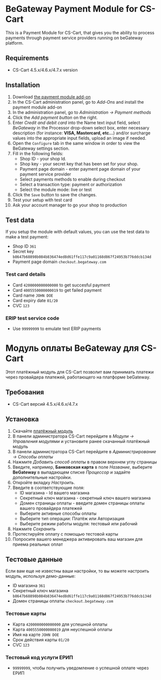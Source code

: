 # BeGateway Payment Module for CS-Cart

This is a Payment Module for CS-Cart, that gives you the ability to process payments through payment service providers running on beGateway platform.

## Requirements

  * CS-Cart 4.5.x/4.6.x/4.7.x version

## Installation

1. Download [the payment module
   add-on](https://github.com/begateway/cs-cart-payment-module/releases/download/1.5.0/cs-cart-payment-module.zip)
2. In the CS-Cart administration panel, go to _Add-Ons_ and install the payment module add-on
3. In the administration panel, go to _Administration → Payment methods_
4. Click the _Add payment button_ on the right.
5. Enter _Credit and debit card_ into the Name text input field, select _BeGateway_ in the Processor drop-down select box, enter necessary description (for instance: __VISA, Mastercard, etc...__) and/or surcharge values into the appropriate input fields, upload an image if needed.
6. Open the `Configure` tab in the same window in order to view the BeGateway settings section.
7. Fill in the following fields:
     * Shop ID - your shop Id.
     * Shop key - your secret key that has been set for your shop.
     * Payment page domain - enter payment page domain of your payment service provider
     * Select payments methods to enable during checkout
     * Select a transaction type: payment or authorization
     * Select the module mode: live or test
8. Click the `Save` button to save the changes.
9. Test your setup with test card
10. Ask your account manager to go your shop to production

## Test data

If you setup the module with default values, you can use the test data to make a test payment:

  * Shop ID ```361```
  * Secret key ```b8647b68898b084b836474ed8d61ffe117c9a01168d867f24953b776ddcb134d```
  * Payment page domain ```checkout.begateway.com```

### Test card details

  * Card ```4200000000000000``` to get succesful payment
  * Card ```4005550000000019``` to get failed payment
  * Card name ```JOHN DOE```
  * Card expiry date ```01/20```
  * CVC ```123```

### ERIP test service code

  * Use `99999999` to emulate test ERIP payments

# Модуль оплаты BeGateway для CS-Cart

Этот платёжный модуль для CS-Cart позволит вам принимать платежи через провайдера платежей, работающего на платформе beGateway.

## Требования

  * CS-Cart версий 4.5.x/4.6.x/4.7.x

## Установка

1. Скачайте [платёжный модуль](https://github.com/begateway/cs-cart-payment-module/releases/download/1.5.0/cs-cart-payment-module.zip)
2. В панели администратора CS-Cart перейдите в _Модули → Управления модулями_
   и установите ранее скачанный платёжный модуль
3. В панели администратора CS-Cart перейдите в _Администрирование → Способы оплаты_
4. Нажмите _Добавить способ оплаты_ в правом верхнем углу страницы
5. Введите, например, **Банковская карта** в поле _Название_, выберите  **BeGateway** в выпадающем списке _Процессор_ и задайте дополнительные настройки.
6. Откройте вкладку _Настроить_.
7. Введите в соответствующие поля:
     * ID магазина - Id вашего магазина
     * Секретный ключ магазина - секретный ключ вашего магазина
     * Домен страницы оплаты - введите домен страницы оплаты вашего провайдера платежей
     * Выберите активные способы оплаты
     * Выберите тип операции: Платёж или Авторизация
     * Выберите режим работы модуля: тестовый или рабочий
8. Нажмите _Сохранить_
9. Протестируйте оплату с помощью тестовой карты
10. Попросите вашего менеджера активировать ваш магазин для приема реальных оплат

## Тестовые данные

Если вам еще не известны ваши настройки, то вы можете настроить модуль, используя демо-данные:

  * ID магазина ```361```
  * Секретный ключ магазина ```b8647b68898b084b836474ed8d61ffe117c9a01168d867f24953b776ddcb134d```
  * Домен страницы оплаты ```checkout.begateway.com```

### Тестовые карты

  * Карта ```4200000000000000``` для успешной оплаты
  * Карта ```4005550000000019``` для неуспешной оплаты
  * Имя на карте ```JOHN DOE```
  * Срок действия карты ```01/20```
  * CVC ```123```

### Тестовый код услуги ЕРИП

  * `99999999`, чтобы получить уведомление о успешной оплате через ЕРИП

